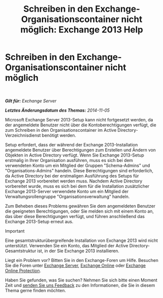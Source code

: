 ﻿---
title: 'Schreiben in den Exchange-Organisationscontainer nicht möglich: Exchange 2013 Help'
TOCTitle: Schreiben in den Exchange-Organisationscontainer nicht möglich
ms:assetid: 17c4667b-7db1-4e0a-b824-1f6d51d980a9
ms:mtpsurl: https://technet.microsoft.com/de-de/library/ms.exch.setupreadiness.globalserverinstall(v=EXCHG.150)
ms:contentKeyID: 50475093
ms.date: 04/24/2018
mtps_version: v=EXCHG.150
ms.translationtype: HT
---

# Schreiben in den Exchange-Organisationscontainer nicht möglich

 

_**Gilt für:** Exchange Server_

_**Letztes Änderungsdatum des Themas:** 2014-11-05_

Microsoft Exchange Server 2013-Setup kann nicht fortgesetzt werden, da der angemeldete Benutzer nicht über die Kontoberechtigungen verfügt, die zum Schreiben in den Organisationscontainer im Active Directory-Verzeichnisdienst benötigt werden.

Setup erfordert, dass der während der Exchange 2013-Installation angemeldete Benutzer über Berechtigungen zum Erstellen und Ändern von Objekten in Active Directory verfügt. Wenn Sie Exchange 2013-Setup erstmalig in Ihrer Organisation ausführen, muss es sich bei dem verwendeten Konto um ein Mitglied der Gruppen "Schema-Admins" und "Organisations-Admins" handeln. Diese Berechtigungen sind erforderlich, da Active Directory bei der erstmaligen Ausführung des Setups für Exchange 2013 vorbereitet werden muss. Nachdem Active Directory vorbereitet wurde, muss es sich bei dem für die Installation zusätzlicher Exchange 2013-Server verwendete Konto um ein Mitglied der Verwaltungsrollengruppe "Organisationsverwaltung" handeln.

Zum Beheben dieses Problems gewähren Sie dem angemeldeten Benutzer die geeigneten Berechtigungen, oder Sie melden sich mit einem Konto an, das über diese Berechtigungen verfügt, und führen anschließend das Exchange 2013-Setup erneut aus.


> [!IMPORTANT]
> Eine gesamtstrukturübergreifende Installation von Exchange 2013 wird nicht unterstützt. Verwenden Sie ein Konto, das Mitglied der Active Directory-Gesamtstruktur ist, in der Sie Exchange 2013 installieren.



Liegt ein Problem vor? Bitten Sie in den Exchange-Foren um Hilfe. Besuchen Sie die Foren unter [Exchange Server](https://go.microsoft.com/fwlink/p/?linkid=60612), [Exchange Online](https://go.microsoft.com/fwlink/p/?linkid=267542) oder [Exchange Online Protection](https://go.microsoft.com/fwlink/p/?linkid=285351).

Haben Sie gefunden, was Sie suchen? Nehmen Sie sich bitte einen Moment Zeit und [senden Sie uns Feedback](mailto:exsetuphelpfeedback@microsoft.com?subject=exchange%202013%20setup%20help%20feedbac) zu den Informationen, die Sie in diesem Thema gerne finden möchten.

